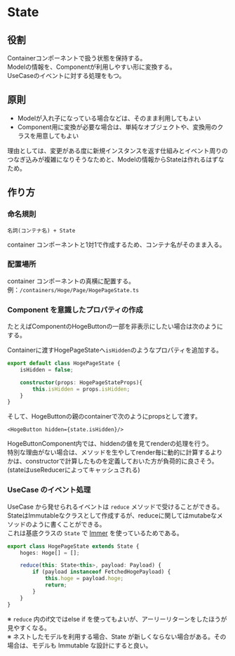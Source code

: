 # State

## 役割

Containerコンポーネントで扱う状態を保持する。  
Modelの情報を、Componentが利用しやすい形に変換する。  
UseCaseのイベントに対する処理をもつ。  

## 原則

- Modelが入れ子になっている場合などは、そのまま利用してもよい
- Component用に変換が必要な場合は、単純なオブジェクトや、変換用のクラスを用意してもよい

理由としては、変更がある度に新規インスタンスを返す仕組みとイベント周りのつなぎ込みが複雑になりそうなためと、Modelの情報からStateは作れるはずなため。

## 作り方

### 命名規則

```
名詞(コンテナ名) + State
```

container コンポーネントと1対1で作成するため、コンテナ名がそのまま入る。

### 配置場所

container コンポーネントの真横に配置する。  
例：`/containers/Hoge/Page/HogePageState.ts`

### Component を意識したプロパティの作成

たとえばComponentのHogeButtonの一部を非表示にしたい場合は次のようにする。

Containerに渡すHogePageStateへ`isHidden`のようなプロパティを追加する。

```ts
export default class HogePageState {
    isHidden = false;

    constructor(props: HogePageStateProps){
        this.isHidden = props.isHidden;
    }
}
```

そして、HogeButtonの親のcontainerで次のようにpropsとして渡す。

```tsx
<HogeButton hidden={state.isHidden}/>
```

HogeButtonComponent内では、hiddenの値を見てrenderの処理を行う。  
特別な理由がない場合は、メソッドを生やしてrender毎に動的に計算するよりかは、constructorで計算したものを定義しておいた方が負荷的に良さそう。  
(stateはuseReducerによってキャッシュされる)

### UseCase のイベント処理

UseCase から発せられるイベントは `reduce` メソッドで受けることができる。  
StateはImmutableなクラスとして作成するが、reduceに関してはmutabeなメソッドのように書くことができる。  
これは基底クラスの `State` で [Immer](https://immerjs.github.io/immer/docs/introduction) を使っているためである。

```ts
export class HogePageState extends State {
    hoges: Hoge[] = [];

    reduce(this: State<this>, payload: Payload) {
        if (payload instanceof FetchedHogePayload) {
            this.hoge = payload.hoge;
            return;
        }
    }
}
```

※ `reduce` 内のif文ではelse if を使ってもよいが、アーリーリターンをしたほうが見やすくなる。  
※ ネストしたモデルを利用する場合、State が新しくならない場合がある。その場合は、モデルも Immutable な設計にすると良い。
